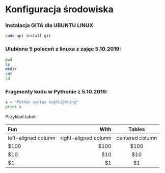 # Konfiguracja środowiska 

### Instalacja GITA dla UBUNTU LINUX
```sh
sudo apt install git
```


### Ulubione 5 poleceń z linuxa z zajęc 5.10.2019:
```sh
pwd
ls
mkdir
cat
cd
```

### Fragmenty kodu w Pythonie z 5.10.2019:
```python
s = "Python syntax highlighting"
print s
```



Przykład tabeli:

| Fun                  | With                 | Tables          |
| :------------------- | -------------------: |:---------------:|
| left-aligned column  | right-aligned column | centered column |
| $100                 | $100                 | $100            |
| $10                  | $10                  | $10             |
| $1                   | $1                   | $1              |
